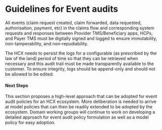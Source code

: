 # Guidelines for Event audits

All events (claim request created, claim forwarded, data requested, authorisation, payment, etc) in the claims flow and corresponding system requests and responses between Provider TMS/Beneficiary apps, HCPs, and Payer TMS must be digitally signed and logged to ensure immutability, non-tamperability, and non-repudiability.

The HCX needs to persist the logs for a configurable (as prescribed by the law of the land) period of time so that they can be retrieved when necessary and this audit trail must be made transparently available to the customer. To ensure integrity, logs should be append-only and should not be allowed to be edited.

#### Next Steps

This section proposes a high-level approach that can be adopted for event audit policies for an HCX ecosystem. More deliberation is needed to arrive at model policies that can then be readily extended to be adopted by the ecosystem. Domain working groups will continue to work on developing a detailed approach for event audit policy formulation as well as a model policy for easy adoption.&#x20;
